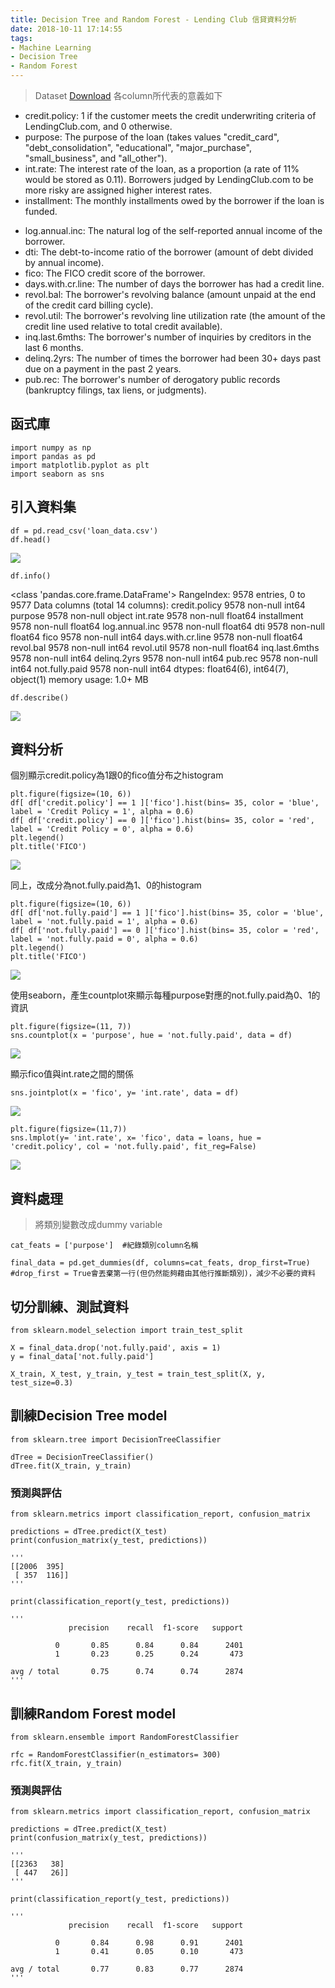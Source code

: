 ```yaml
---
title: Decision Tree and Random Forest - Lending Club 信貸資料分析
date: 2018-10-11 17:14:55
tags:
- Machine Learning
- Decision Tree
- Random Forest
---
```





> Dataset [Download](https://drive.google.com/file/d/1MSbXgZrlQkPBzBNkHPYidYHxPRn9uP1G/view?usp=sharing)
> 各column所代表的意義如下
 
* credit.policy: 1 if the customer meets the credit underwriting criteria of LendingClub.com, and 0 otherwise.
* purpose: The purpose of the loan (takes values "credit_card", "debt_consolidation", "educational", "major_purchase", "small_business", and "all_other").
* int.rate: The interest rate of the loan, as a proportion (a rate of 11% would be stored as 0.11). Borrowers judged by LendingClub.com to be more risky are assigned higher interest rates.
* installment: The monthly installments owed by the borrower if the loan is funded.
<!-- more -->
* log.annual.inc: The natural log of the self-reported annual income of the borrower.
* dti: The debt-to-income ratio of the borrower (amount of debt divided by annual income).
* fico: The FICO credit score of the borrower.
* days.with.cr.line: The number of days the borrower has had a credit line.
* revol.bal: The borrower's revolving balance (amount unpaid at the end of the credit card billing cycle).
* revol.util: The borrower's revolving line utilization rate (the amount of the credit line used relative to total credit available).
* inq.last.6mths: The borrower's number of inquiries by creditors in the last 6 months.
* delinq.2yrs: The number of times the borrower had been 30+ days past due on a payment in the past 2 years.
* pub.rec: The borrower's number of derogatory public records (bankruptcy filings, tax liens, or judgments).


## 函式庫


```python=
import numpy as np
import pandas as pd
import matplotlib.pyplot as plt
import seaborn as sns
```

## 引入資料集

```python=
df = pd.read_csv('loan_data.csv')
df.head()
```

![](https://i.imgur.com/yBHSpml.png)


```python=
df.info()
```

<class 'pandas.core.frame.DataFrame'>
RangeIndex: 9578 entries, 0 to 9577
Data columns (total 14 columns):
credit.policy        9578 non-null int64
purpose              9578 non-null object
int.rate             9578 non-null float64
installment          9578 non-null float64
log.annual.inc       9578 non-null float64
dti                  9578 non-null float64
fico                 9578 non-null int64
days.with.cr.line    9578 non-null float64
revol.bal            9578 non-null int64
revol.util           9578 non-null float64
inq.last.6mths       9578 non-null int64
delinq.2yrs          9578 non-null int64
pub.rec              9578 non-null int64
not.fully.paid       9578 non-null int64
dtypes: float64(6), int64(7), object(1)
memory usage: 1.0+ MB

```python=
df.describe()
```

![](https://i.imgur.com/7N890vM.png)


## 資料分析

個別顯示credit.policy為1跟0的fico值分布之histogram

```python=
plt.figure(figsize=(10, 6))
df[ df['credit.policy'] == 1 ]['fico'].hist(bins= 35, color = 'blue', label = 'Credit Policy = 1', alpha = 0.6)
df[ df['credit.policy'] == 0 ]['fico'].hist(bins= 35, color = 'red', label = 'Credit Policy = 0', alpha = 0.6)
plt.legend()
plt.title('FICO')
```

![](https://i.imgur.com/0411JUG.png)


同上，改成分為not.fully.paid為1、0的histogram

```python=
plt.figure(figsize=(10, 6))
df[ df['not.fully.paid'] == 1 ]['fico'].hist(bins= 35, color = 'blue', label = 'not.fully.paid = 1', alpha = 0.6)
df[ df['not.fully.paid'] == 0 ]['fico'].hist(bins= 35, color = 'red', label = 'not.fully.paid = 0', alpha = 0.6)
plt.legend()
plt.title('FICO')
```

![](https://i.imgur.com/8Flad85.png)

使用seaborn，產生countplot來顯示每種purpose對應的not.fully.paid為0、1的資訊

```python=
plt.figure(figsize=(11, 7))
sns.countplot(x = 'purpose', hue = 'not.fully.paid', data = df)
```

![](https://i.imgur.com/5JLTwFS.png)

顯示fico值與int.rate之間的關係
 
```python=
sns.jointplot(x = 'fico', y= 'int.rate', data = df)
```

![](https://i.imgur.com/jKjwOhi.png)

```python=
plt.figure(figsize=(11,7))
sns.lmplot(y= 'int.rate', x= 'fico', data = loans, hue = 'credit.policy', col = 'not.fully.paid', fit_reg=False)
```

![](https://i.imgur.com/xe152ig.png)


## 資料處理

> 將類別變數改成dummy variable


```python=
cat_feats = ['purpose']  #紀錄類別column名稱

final_data = pd.get_dummies(df, columns=cat_feats, drop_first=True)  #drop_first = True會丟棄第一行(但仍然能夠藉由其他行推斷類別)，減少不必要的資料
```

## 切分訓練、測試資料

```python=
from sklearn.model_selection import train_test_split

X = final_data.drop('not.fully.paid', axis = 1)
y = final_data['not.fully.paid']

X_train, X_test, y_train, y_test = train_test_split(X, y, test_size=0.3)
```

## 訓練Decision Tree model

```python=
from sklearn.tree import DecisionTreeClassifier

dTree = DecisionTreeClassifier()
dTree.fit(X_train, y_train)
```

### 預測與評估

```python=
from sklearn.metrics import classification_report, confusion_matrix

predictions = dTree.predict(X_test)
print(confusion_matrix(y_test, predictions))

'''
[[2006  395]
 [ 357  116]]
'''

print(classification_report(y_test, predictions))

'''
             precision    recall  f1-score   support

          0       0.85      0.84      0.84      2401
          1       0.23      0.25      0.24       473

avg / total       0.75      0.74      0.74      2874
'''
```

## 訓練Random Forest model

```python=
from sklearn.ensemble import RandomForestClassifier

rfc = RandomForestClassifier(n_estimators= 300)
rfc.fit(X_train, y_train)
```

### 預測與評估

```python=
from sklearn.metrics import classification_report, confusion_matrix

predictions = dTree.predict(X_test)
print(confusion_matrix(y_test, predictions))

'''
[[2363   38]
 [ 447   26]]
'''

print(classification_report(y_test, predictions))

'''
             precision    recall  f1-score   support

          0       0.84      0.98      0.91      2401
          1       0.41      0.05      0.10       473

avg / total       0.77      0.83      0.77      2874
'''
```